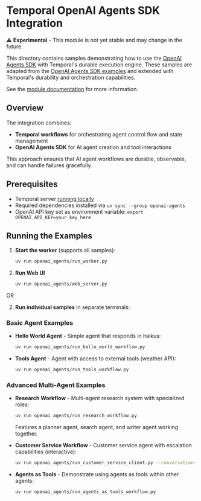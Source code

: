 # Temporal OpenAI Agents SDK Integration

⚠️ **Experimental** - This module is not yet stable and may change in the future.

This directory contains samples demonstrating how to use the [OpenAI Agents SDK](https://github.com/openai/openai-agents-python) with Temporal's durable execution engine.
These samples are adapted from the [OpenAI Agents SDK examples](https://github.com/openai/openai-agents-python/tree/main/examples) and extended with Temporal's durability and orchestration capabilities.

See the [module documentation](https://github.com/temporalio/sdk-python/blob/main/temporalio/contrib/openai_agents/README.md) for more information.

## Overview

The integration combines:

- **Temporal workflows** for orchestrating agent control flow and state management
- **OpenAI Agents SDK** for AI agent creation and tool interactions

This approach ensures that AI agent workflows are durable, observable, and can handle failures gracefully.

## Prerequisites

- Temporal server [running locally](https://docs.temporal.io/cli/server#start-dev)
- Required dependencies installed via `uv sync --group openai-agents`
- OpenAI API key set as environment variable: `export OPENAI_API_KEY=your_key_here`

## Running the Examples

1. **Start the worker** (supports all samples):

   ```bash
   uv run openai_agents/run_worker.py
   ```

2. **Run Web UI**

   ```bash
   uv run openai_agents/web_server.py
   ```

OR

2. **Run individual samples** in separate terminals:

### Basic Agent Examples

- **Hello World Agent** - Simple agent that responds in haikus:

  ```bash
  uv run openai_agents/run_hello_world_workflow.py
  ```

- **Tools Agent** - Agent with access to external tools (weather API):
  ```bash
  uv run openai_agents/run_tools_workflow.py
  ```

### Advanced Multi-Agent Examples

- **Research Workflow** - Multi-agent research system with specialized roles:

  ```bash
  uv run openai_agents/run_research_workflow.py
  ```

  Features a planner agent, search agent, and writer agent working together.

- **Customer Service Workflow** - Customer service agent with escalation capabilities (interactive):

  ```bash
  uv run openai_agents/run_customer_service_client.py --conversation-id my-conversation-123
  ```

- **Agents as Tools** - Demonstrate using agents as tools within other agents:
  ```bash
  uv run openai_agents/run_agents_as_tools_workflow.py
  ```
